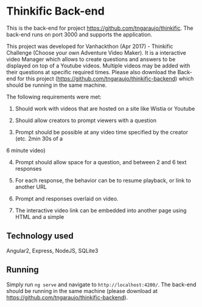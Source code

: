 # Thinkific Back-end

This is the back-end for project https://github.com/tngaraujo/thinkific. The back-end runs on port 3000 and supports the application.

This project was developed for Vanhackthon (Apr 2017) - Thinkific Challenge (Choose your own Adventure Video Maker).
It is a interactive video Manager which allows to create questions and answers to be displayed on top of a Youtube videos.
Multiple videos may be added with their questions at specific required times.
Please also download the Back-end for this project (https://github.com/tngaraujo/thinkific-backend) which should be running in the same machine.

The following requirements were met:

1. Should work with videos that are hosted on a site like Wistia or Youtube

2. Should allow creators to prompt viewers with a question

3. Prompt should be possible at any video time specified by the creator (etc. 2min 30s of a

6 minute video)

4. Prompt should allow space for a question, and between 2 and 6 text responses

5. For each response, the behavior can be to resume playback, or link to another URL

6. Prompt and responses overlaid on video.

7. The interactive video link can be embedded into another page using HTML and a simple

## Technology used
Angular2, Express, NodeJS, SQLite3

## Running
Simply run `ng serve` and navigate to `http://localhost:4200/`.
The back-end should be running in the same machine (please download at https://github.com/tngaraujo/thinkific-backend).